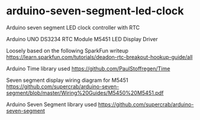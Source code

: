 # arduino-seven-segment-led-clock
Arduino seven segment LED clock controller with RTC

Arduino UNO
DS3234 RTC Module
M5451 LED Display Driver

Loosely based on the following SparkFun writeup
https://learn.sparkfun.com/tutorials/deadon-rtc-breakout-hookup-guide/all

Arduino Time library used
https://github.com/PaulStoffregen/Time

Seven segment display wiring diagram for M5451
https://github.com/supercrab/arduino-seven-segment/blob/master/Wiring%20Guides/M5450%20M5451.pdf

Arduino Seven Segment library used
https://github.com/supercrab/arduino-seven-segment
